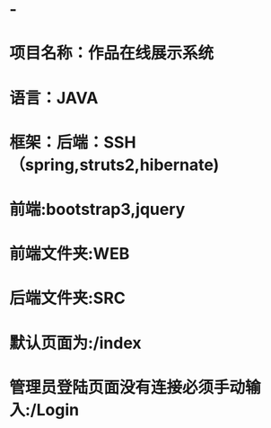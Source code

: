 # -
# 项目名称：作品在线展示系统
# 语言：JAVA
# 框架：后端：SSH（spring,struts2,hibernate)
#       前端:bootstrap3,jquery
# 前端文件夹:WEB
# 后端文件夹:SRC
# 默认页面为:/index
# 管理员登陆页面没有连接必须手动输入:/Login
